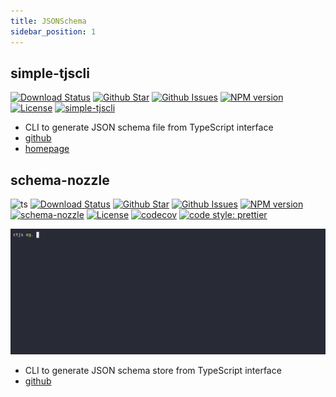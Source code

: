 ```yaml
---
title: JSONSchema
sidebar_position: 1
---
```


## simple-tjscli

[![Download Status](https://img.shields.io/npm/dw/simple-tjscli.svg)](https://npmcharts.com/compare/simple-tjscli?minimal=true)
[![Github Star](https://img.shields.io/github/stars/imjuni/simple-tjscli.svg?style=popout)](https://github.com/imjuni/simple-tjscli)
[![Github Issues](https://img.shields.io/github/issues-raw/imjuni/simple-tjscli.svg)](https://github.com/imjuni/simple-tjscli/issues)
[![NPM version](https://img.shields.io/npm/v/simple-tjscli.svg)](https://www.npmjs.com/package/simple-tjscli)
[![License](https://img.shields.io/npm/l/simple-tjscli.svg)](https://github.com/imjuni/simple-tjscli/blob/master/LICENSE)
[![simple-tjscli](https://circleci.com/gh/imjuni/simple-tjscli.svg?style=shield)](https://app.circleci.com/pipelines/github/imjuni/simple-tjscli?branch=master)

- CLI to generate JSON schema file from TypeScript interface
- [github](https://github.com/imjuni/simple-tjscli)
- [homepage](https://imjuni.github.io/simple-tjscli/)

## schema-nozzle

![ts](https://flat.badgen.net/badge/Built%20With/TypeScript/blue)
[![Download Status](https://img.shields.io/npm/dw/schema-nozzle.svg?style=flat-square)](https://npmcharts.com/compare/schema-nozzle)
[![Github Star](https://img.shields.io/github/stars/imjuni/schema-nozzle.svg?style=flat-square)](https://github.com/imjuni/schema-nozzle)
[![Github Issues](https://img.shields.io/github/issues-raw/imjuni/schema-nozzle.svg?style=flat-square)](https://github.com/imjuni/schema-nozzle/issues)
[![NPM version](https://img.shields.io/npm/v/schema-nozzle.svg?style=flat-square)](https://www.npmjs.com/package/schema-nozzle)
[![schema-nozzle](https://github.com/imjuni/schema-nozzle/actions/workflows/ci.yml/badge.svg?style=flat-square)](https://github.com/imjuni/schema-nozzle/actions/workflows/ci.yml)
[![License](https://img.shields.io/npm/l/schema-nozzle.svg?style=flat-square)](https://github.com/imjuni/schema-nozzle/blob/master/LICENSE)
[![codecov](https://codecov.io/gh/imjuni/schema-nozzle/branch/master/graph/badge.svg?token=cYJEAvZUFU)](https://codecov.io/gh/imjuni/schema-nozzle)
[![code style: prettier](https://img.shields.io/badge/code_style-prettier-ff69b4.svg?style=flat-square)](https://github.com/prettier/prettier)

![create-ts-json-schema-demo](/img/opensource/jsonschema/ctjs_demo.gif)

- CLI to generate JSON schema store from TypeScript interface
- [github](https://github.com/imjuni/schema-nozzle)
